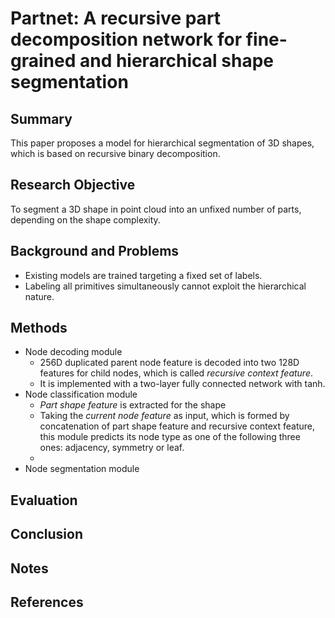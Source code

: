 # Partnet: A recursive part decomposition network for fine-grained and hierarchical shape segmentation

## Summary
This paper proposes a model for hierarchical segmentation of 3D shapes, which is based on recursive binary decomposition.
## Research Objective
To segment a 3D shape in point cloud into an unfixed number of parts, depending on the shape complexity.
## Background and Problems
- Existing models are trained targeting a fixed set of labels.
- Labeling all primitives simultaneously cannot exploit the hierarchical nature.
## Methods
- Node decoding module
	- 256D duplicated parent node feature is decoded into two 128D features for child nodes, which is called *recursive context feature*.
	- It is implemented with a two-layer fully connected network with tanh.
- Node classification module
	- *Part shape feature* is extracted for the shape 
	- Taking the *current node feature* as input, which is formed by concatenation of part shape feature and recursive context feature, this module predicts its node type as one of the following three ones: adjacency, symmetry or leaf.
	- 
- Node segmentation module
## Evaluation

## Conclusion

## Notes

## References
<!--stackedit_data:
eyJoaXN0b3J5IjpbMTUzMDI4MjAyMiwtMTU0NDI5Mjg0XX0=
-->